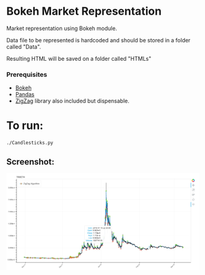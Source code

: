 # Bokeh Market Representation

Market representation using Bokeh module.

Data file to be represented is hardcoded and should be stored in a folder called "Data".

Resulting HTML will be saved on a folder called "HTMLs"

### Prerequisites
* [Bokeh](https://bokeh.pydata.org/en/latest/)
* [Pandas](https://pandas.pydata.org/)
* [ZigZag](https://pypi.org/project/ZigZag/0.2.1/) library also included but dispensable.

# To run:
```
./Candlesticks.py
```
## Screenshot:

![Screenshot](Screenshot.png?raw=true "Title")
